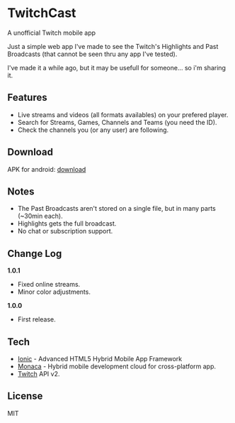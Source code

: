 TwitchCast
==
A unofficial Twitch mobile app

Just a simple web app I've made to see the Twitch's Highlights and Past Broadcasts (that cannot be seen thru any app I've tested).

I've made it a while ago, but it may be usefull for someone... so i'm sharing it.

Features
--
* Live streams and videos (all formats availables) on your prefered player.
* Search for Streams, Games, Channels and Teams (you need the ID).
* Check the channels you (or any user) are following.

Download
--
APK for android: [download]

Notes
--
* The Past Broadcasts aren't stored on a single file, but in many parts (~30min each).
* Highlights gets the full broadcast.
* No chat or subscription support.

Change Log
--
 **1.0.1**

 - Fixed online streams.
 - Minor color adjustments.

**1.0.0**

 - First release.

Tech
--
* [Ionic] - Advanced HTML5 Hybrid Mobile App Framework
* [Monaca] - Hybrid mobile development cloud for cross-platform app. 
* [Twitch] API v2.

License
--
MIT

[ionic]:http://ionicframework.com//
[monaca]:http://monaca.mobi
[twitch]:https://github.com/justintv/twitch-api
[download]:https://mega.co.nz/#!5xIQEZyT!8kPpciwuC6wApFU1P2vHoo8mlnAa9IIlyxVKrcV4efg
